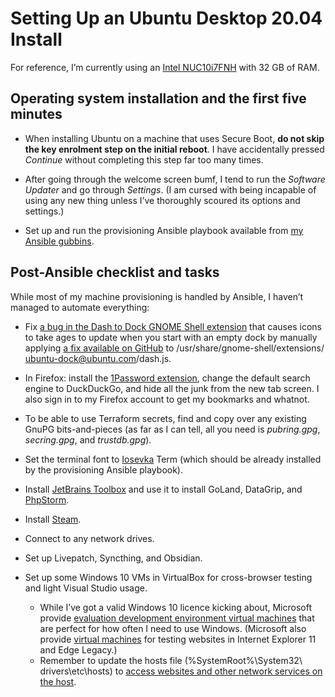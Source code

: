 <!---
  # This file is distributed under the Creative Commons Attribution 4.0
  # International License. To view a copy of this license, please visit
  # <http://creativecommons.org/licenses/by/4.0/>.

  collections:
    - 'notes'
    - 'ubuntu'
  git: '$Metadata$'
  twigTemplate: .templates/base-note.html.twig
--->

Setting Up an Ubuntu Desktop 20.04 Install
==========================================

For reference, I’m currently using an [Intel NUC10i7FNH][] with 32 GB of
RAM.

  [Intel NUC10i7FNH]: <https://www.intel.co.uk/content/www/uk/en/products/boards-kits/nuc/kits/nuc10i7fnh.html>


## Operating system installation and the first five minutes

- When installing Ubuntu on a machine that uses Secure Boot, **do not
  skip the key enrolment step on the initial reboot**. I have
  accidentally pressed *Continue* without completing this step far too
  many times.
- After going through the welcome screen bumf, I tend to run the
  *Software Updater* and go through *Settings*. (I am cursed with being
  incapable of using any new thing unless I’ve thoroughly scoured its
  options and settings.)
- Set up and run the provisioning Ansible playbook available from [my
  Ansible gubbins][].

  [my Ansible gubbins]: <https://www.robotinaponcho.net/git/#setup>


## Post-Ansible checklist and tasks

While most of my machine provisioning is handled by Ansible, I haven’t
managed to automate everything:

- Fix [a bug in the Dash to Dock GNOME Shell extension][] that causes
  icons to take ages to update when you start with an empty dock by
  manually applying [a fix available on GitHub][] to
  <span class="os-menu-item">/usr/<wbr>share/<wbr>gnome-shell/<wbr>extensions/<wbr>ubuntu-dock@ubuntu.com/<wbr>dash.js</span>.
- In Firefox: install the [1Password extension][], change the default
  search engine to DuckDuckGo, and hide all the junk from the new tab
  screen. I also sign in to my Firefox account to get my bookmarks and
  whatnot.
- To be able to use Terraform secrets, find and copy over any existing
  GnuPG bits-and-pieces (as far as I can tell, all you need is
  *pubring.gpg*, *secring.gpg*, and *trustdb.gpg*).
- Set the terminal font to [Iosevka][] Term (which should be already
  installed by the provisioning Ansible playbook).
- Install [JetBrains Toolbox][] and use it to install GoLand, DataGrip,
  and [PhpStorm][].
- Install [Steam][].
- Connect to any network drives.
- Set up Livepatch, Syncthing, and Obsidian.
- Set up some Windows 10 VMs in VirtualBox for cross-browser testing and
  light Visual Studio usage.
  - While I’ve got a valid Windows 10 licence kicking about, Microsoft
    provide [evaluation development environment virtual machines][] that
    are perfect for how often I need to use Windows. (Microsoft also
    provide [virtual machines][] for testing websites in Internet
    Explorer 11 and Edge Legacy.)
  - Remember to update the hosts file
    (<span class="os-menu-item">%SystemRoot%\\<wbr>System32\\<wbr>drivers\\<wbr>etc\\<wbr>hosts</span>)
    to [access websites and other network services on the host][].

  [a bug in the Dash to Dock GNOME Shell extension]: <https://github.com/micheleg/dash-to-dock/issues/1188>
  [a fix available on GitHub]: <https://github.com/micheleg/dash-to-dock/pull/1222/commits/3c44ea483f333fef12e6a805cd43d2a2439e5fb0>
  [1Password extension]: <https://1password.com/downloads/linux/#browsers>
  [Iosevka]: <https://typeof.net/Iosevka/>
  [JetBrains Toolbox]: <https://www.jetbrains.com/help/phpstorm/installation-guide.html#toolbox>
  [PhpStorm]: <https://www.robotinaponcho.net/notes/phpstorm-setup>
  [Steam]: <https://github.com/ValveSoftware/steam-for-linux>
  [evaluation development environment virtual machines]: <https://developer.microsoft.com/en-us/windows/downloads/virtual-machines/>
  [virtual machines]: <https://developer.microsoft.com/en-us/microsoft-edge/tools/vms/>
  [access websites and other network services on the host]: <http://www.virtualbox.org/manual/ch06.html#network_nat>

